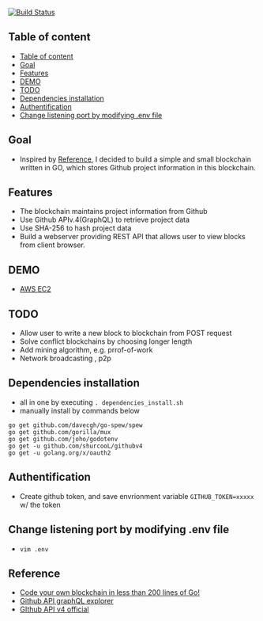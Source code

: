 [![Build Status](https://travis-ci.org/ryanpig/go-simple-blockchain.svg?branch=master)](https://travis-ci.org/ryanpig/go-simple-blockchain)

## Table of content
- [Table of content](#table-of-content)
- [Goal](#goal)
- [Features](#features)
- [DEMO](#demo)
- [TODO](#todo)
- [Dependencies installation](#dependencies-installation)
- [Authentification](#authentification)
- [Change listening port by modifying .env file](#change-listening-port-by-modifying-env-file)


## Goal
- Inspired by [Reference](#reference), I decided to build a simple and small blockchain written in GO, which stores Github project information in this blockchain.   

## Features
- The blockchain maintains project information from Github 
- Use Github APIv.4(GraphQL) to retrieve project data
- Use SHA-256 to hash project data
- Build a webserver providing REST API that allows user to view blocks from client browser. 

## DEMO 
- [AWS EC2](http://ec2-35-180-136-222.eu-west-3.compute.amazonaws.com:8080/#) 

## TODO
- Allow user to write a new block to blockchain from POST request
- Solve conflict blockchains by choosing longer length
- Add mining algorithm, e.g. prrof-of-work 
- Network broadcasting , p2p

## Dependencies installation
- all in one by executing `. dependencies_install.sh`
- manually install by commands below 
```
go get github.com/davecgh/go-spew/spew
go get github.com/gorilla/mux
go get github.com/joho/godotenv
go get -u github.com/shurcooL/githubv4
go get -u golang.org/x/oauth2
```

## Authentification
- Create github token, and save envrionment variable `GITHUB_TOKEN=xxxxx` w/ the token

## Change listening port by modifying .env file
- `vim .env` 

## Reference 
- [Code your own blockchain in less than 200 lines of Go!](https://medium.com/@mycoralhealth/code-your-own-blockchain-in-less-than-200-lines-of-go-e296282bcffc)
- [Github API graphQL explorer](https://developer.github.com/v4/explorer/)
- [GIthub API v4 official](https://github.com/shurcooL/githubv4)

